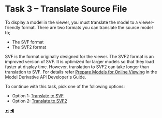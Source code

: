 # Task 3 – Translate Source File

To display a model in the viewer, you must translate the model to a viewer-friendly format. There are two formats you can translate the source model to;

- The SVF format
- The SVF2 format

SVF is the format originally designed for the viewer. The SVF2 format is an improved version of SVF. It is optimized for larger models so that they load faster at display time. However, translation to SVF2 can take longer than translation to SVF. For details refer [Prepare Models for Online Viewing](https://aps.autodesk.com/en/docs/model-derivative/v2/developers_guide/basics/preperation/) in the Model Derivative API Developer's Guide.


To continue with this task, pick one of the following options:

- Option 1: [Translate to SVF](task-3_op1.md)
- Option 2: [Translate to SVF2](task-3_op2.md)

[:rewind:](../readme.md "readme.md") [:arrow_backward:](task-2.md "Previous task")
